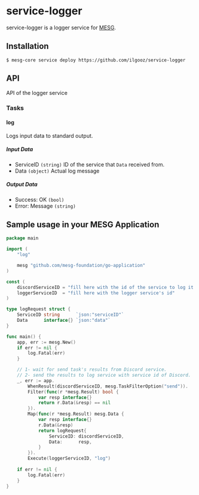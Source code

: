 
# service-logger

service-logger is a logger service for [MESG](https://mesg.tech).

  
## Installation
`$ mesg-core service deploy https://github.com/ilgooz/service-logger`


## API
API of the logger service

### Tasks

#### log
Logs input data to standard output.
##### Input Data
* ServiceID `(string)`
ID of the service that `Data` received from.
* Data `(object)`
Actual log message

##### Output Data
* Success: OK `(bool)`
* Error: Message `(string)`


## Sample usage in your MESG Application

```go
package main

import (
    "log"

    mesg "github.com/mesg-foundation/go-application"
)

const (
    discordServiceID = "fill here with the id of the service to log it's task outputs"
    loggerServiceID  = "fill here with the logger service's id"
)

type logRequest struct {
    ServiceID string      `json:"serviceID"`
    Data      interface{} `json:"data"`
}

func main() {
    app, err := mesg.New()
    if err != nil {
        log.Fatal(err)
    }

    // 1- wait for send task's results from Discord service.
    // 2- send the results to log service with service id of Discord.
    _, err := app.
        WhenResult(discordServiceID, mesg.TaskFilterOption("send")).
        Filter(func(r *mesg.Result) bool {
            var resp interface{}
            return r.Data(&resp) == nil
        }).
        Map(func(r *mesg.Result) mesg.Data {
            var resp interface{}
            r.Data(&resp)
            return logRequest{
                ServiceID: discordServiceID,
                Data:      resp,
            }
        }).
        Execute(loggerServiceID, "log")
        
    if err != nil {
        log.Fatal(err)
    }
}
```